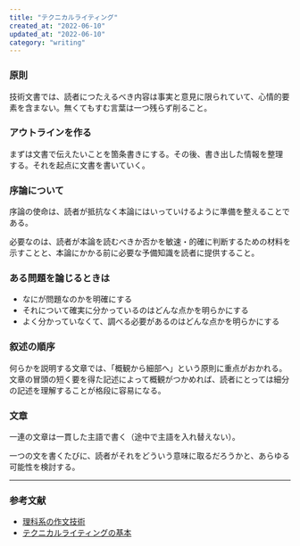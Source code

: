 ```yaml
---
title: "テクニカルライティング"
created_at: "2022-06-10"
updated_at: "2022-06-10"
category: "writing"
---
```


### 原則

技術文書では、読者につたえるべき内容は事実と意見に限られていて、心情的要素を含まない。無くてもすむ言葉は一つ残らず削ること。

### アウトラインを作る

まずは文書で伝えたいことを箇条書きにする。その後、書き出した情報を整理する。それを起点に文書を書いていく。

### 序論について

序論の使命は、読者が抵抗なく本論にはいっていけるように準備を整えることである。

必要なのは、読者が本論を読むべきか否かを敏速・的確に判断するための材料を示すことと、本論にかかる前に必要な予備知識を読者に提供すること。

### ある問題を論じるときは

- なにが問題なのかを明確にする
- それについて確実に分かっているのはどんな点かを明らかにする
- よく分かっていなくて、調べる必要があるのはどんな点かを明らかにする

### 叙述の順序

何らかを説明する文章では、「概観から細部へ」という原則に重点がおかれる。文章の冒頭の短く要を得た記述によって概観がつかめれば、読者にとっては細分の記述を理解することが格段に容易になる。

### 文章

一連の文章は一貫した主語で書く（途中で主語を入れ替えない）。

一つの文を書くたびに、読者がそれをどういう意味に取るだろうかと、あらゆる可能性を検討する。


-----

### 参考文献

- [理科系の作文技術](https://www.chuko.co.jp/shinsho/1981/09/100624.html)
- [テクニカルライティングの基本](https://speakerdeck.com/naohiro_nakata/technicalwriting?slide=47)